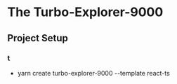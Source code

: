 # The Turbo-Explorer-9000

## Project Setup

### t

- yarn create turbo-explorer-9000 --template react-ts
